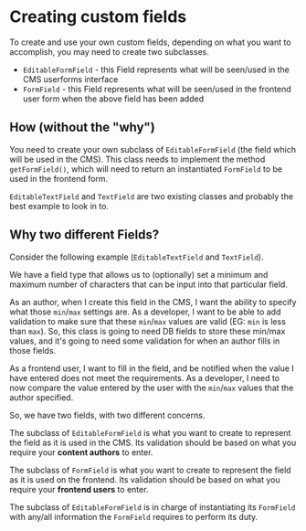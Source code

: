 # Creating custom fields

To create and use your own custom fields, depending on what you want to accomplish, you may need to create two
subclasses.

- `EditableFormField` - this Field represents what will be seen/used in the CMS userforms interface
- `FormField` - this Field represents what will be seen/used in the frontend user form when the above field has been
added

## How (without the "why")

You need to create your own subclass of `EditableFormField` (the field which will be used in the CMS). This class needs to
implement the method `getFormField()`, which will need to return an instantiated `FormField` to be used in the
frontend form.

`EditableTextField` and `TextField` are two existing classes and probably the best example to look in to.

## Why two different Fields?

Consider the following example (`EditableTextField` and `TextField`).

We have a field type that allows us to (optionally) set a minimum and maximum number of characters that can be input
into that particular field.

As an author, when I create this field in the CMS, I want the ability to specify what those `min`/`max` settings are.
As a developer, I want to be able to add validation to make sure that these `min`/`max` values are valid (EG: `min`
is less than `max`). So, this class is going to need DB fields to store these min/max values, and it's going to need
some validation for when an author fills in those fields.

As a frontend user, I want to fill in the field, and be notified when the value I have entered does not meet the
requirements. As a developer, I need to now compare the value entered by the user with the `min`/`max` values that the
author specified.

So, we have two fields, with two different concerns.

The subclass of `EditableFormField` is what you want to create to represent the field as it is used in the CMS. Its
validation should be based on what you require your **content authors** to enter.

The subclass of `FormField` is what you want to create to represent the field as it is used on the frontend. Its
validation should be based on what you require your **frontend users** to enter.

The subclass of `EditableFormField` is in charge of instantiating its `FormField` with any/all information the `FormField`
requires to perform its duty.
